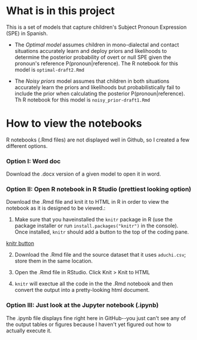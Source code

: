 # What is in this project

This is a set of models that capture children's Subject Pronoun Expression (SPE) in Spanish. 

- The *Optimal model* assumes children in mono-dialectal and contact situations accurately learn and deploy priors and likelihoods to determine the posterior probability of overt or null SPE given the pronoun's reference P(pronoun|reference). The R notebook for this model is `optimal-draft2.Rmd`

- The *Noisy priors* model assumes that children in both situations accurately learn the priors and likelihoods but probabilistically fail to include the prior when calculating the posterior P(pronoun|reference). Th R notebook for this model is `noisy_prior-draft1.Rmd`

# How to view the notebooks

R notebooks (.Rmd files) are not displayed well in Github, so I created a few different options. 

### Option I: Word doc
Download the .docx version of a given model to open it in word.


### Option II: Open R notebook in R Studio (prettiest looking option)


Download the .Rmd file and knit it to HTML in R in order to view the notebook as it is designed to be viewed.:

1. Make sure that you haveinstalled the `knitr` package in R (use the package installer or run `install.packages("knitr")` in the console). Once installed, `knitr` should add a button to the top of the coding pane.

[knitr button]("knitr_button.png")


2. Download the .Rmd file and the source dataset that it uses `aduchi.csv`; store them in the same location.

3. Open the .Rmd file in RStudio. Click Knit > Knit to HTML 

4. `knitr` will exectue all the code in the the .Rmd notebook and then convert the output into a pretty-looking html document.

### Option III: Just look at the Jupyter notebook (.ipynb)

The .ipynb file displays fine right here in GitHub--you just can't see any of the output tables or figures because I haven't yet figured out how to actually execute it. 

